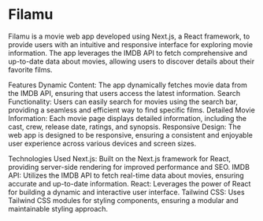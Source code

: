 # Filamu
Filamu is a movie web app developed using Next.js, a React framework, to provide users with an intuitive and responsive interface for exploring movie information. The app leverages the IMDB API to fetch comprehensive and up-to-date data about movies, allowing users to discover details about their favorite films.

Features
Dynamic Content: The app dynamically fetches movie data from the IMDB API, ensuring that users access the latest information.
Search Functionality: Users can easily search for movies using the search bar, providing a seamless and efficient way to find specific films.
Detailed Movie Information: Each movie page displays detailed information, including the cast, crew, release date, ratings, and synopsis.
Responsive Design: The web app is designed to be responsive, ensuring a consistent and enjoyable user experience across various devices and screen sizes.

Technologies Used
Next.js: Built on the Next.js framework for React, providing server-side rendering for improved performance and SEO.
IMDB API: Utilizes the IMDB API to fetch real-time data about movies, ensuring accurate and up-to-date information.
React: Leverages the power of React for building a dynamic and interactive user interface.
Tailwind CSS: Uses Tailwind CSS modules for styling components, ensuring a modular and maintainable styling approach.
